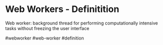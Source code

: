 # Web Workers - Definitition
Web worker: background thread for performing computationally intensive tasks without freezing the user interface

#webworker #web-worker #definition 